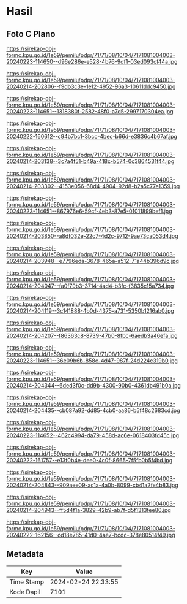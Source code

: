 # Hasil

## Foto C Plano

https://sirekap-obj-formc.kpu.go.id/1e59/pemilu/pdpr/71/71/08/10/04/7171081004003-20240223-114650--d96e286e-e528-4b76-9df1-03ed093cf44a.jpg

https://sirekap-obj-formc.kpu.go.id/1e59/pemilu/pdpr/71/71/08/10/04/7171081004003-20240214-202806--f9db3c3e-1e12-4952-96a3-10611ddc9450.jpg

https://sirekap-obj-formc.kpu.go.id/1e59/pemilu/pdpr/71/71/08/10/04/7171081004003-20240223-114651--1318380f-2582-48f0-a7d5-2997170304ea.jpg

https://sirekap-obj-formc.kpu.go.id/1e59/pemilu/pdpr/71/71/08/10/04/7171081004003-20240222-160612--c94b7bc1-3bcc-4bec-b66d-e3836c4b67af.jpg

https://sirekap-obj-formc.kpu.go.id/1e59/pemilu/pdpr/71/71/08/10/04/7171081004003-20240214-203138--3c7a4f51-b49a-418c-b574-0c3864531f44.jpg

https://sirekap-obj-formc.kpu.go.id/1e59/pemilu/pdpr/71/71/08/10/04/7171081004003-20240214-203302--4153e056-68d4-4904-92d8-b2a5c77e1359.jpg

https://sirekap-obj-formc.kpu.go.id/1e59/pemilu/pdpr/71/71/08/10/04/7171081004003-20240223-114651--867976e6-59cf-4eb3-87e5-01011899bef1.jpg

https://sirekap-obj-formc.kpu.go.id/1e59/pemilu/pdpr/71/71/08/10/04/7171081004003-20240214-203850--a8df032e-22c7-4d2c-9712-9ae73ca053d4.jpg

https://sirekap-obj-formc.kpu.go.id/1e59/pemilu/pdpr/71/71/08/10/04/7171081004003-20240214-203948--e7796eda-3678-465a-a512-71a44b396d9c.jpg

https://sirekap-obj-formc.kpu.go.id/1e59/pemilu/pdpr/71/71/08/10/04/7171081004003-20240214-204047--fa0f79b3-3714-4ad4-b3fc-f3835c15a734.jpg

https://sirekap-obj-formc.kpu.go.id/1e59/pemilu/pdpr/71/71/08/10/04/7171081004003-20240214-204119--3c141888-4b0d-4375-a731-5350b1216ab0.jpg

https://sirekap-obj-formc.kpu.go.id/1e59/pemilu/pdpr/71/71/08/10/04/7171081004003-20240214-204207--f86363c8-8739-47b0-8fbc-6aedb3a46efa.jpg

https://sirekap-obj-formc.kpu.go.id/1e59/pemilu/pdpr/71/71/08/10/04/7171081004003-20240223-114651--36e09b6b-858c-4d47-987f-24d224c319b0.jpg

https://sirekap-obj-formc.kpu.go.id/1e59/pemilu/pdpr/71/71/08/10/04/7171081004003-20240214-204344--6ded3f0c-dd9b-4300-90b0-4361db491b0a.jpg

https://sirekap-obj-formc.kpu.go.id/1e59/pemilu/pdpr/71/71/08/10/04/7171081004003-20240214-204435--cb087a92-dd85-4cb0-aa86-b5f48c2683cd.jpg

https://sirekap-obj-formc.kpu.go.id/1e59/pemilu/pdpr/71/71/08/10/04/7171081004003-20240223-114652--462c4994-da79-458d-ac6e-0618403fd45c.jpg

https://sirekap-obj-formc.kpu.go.id/1e59/pemilu/pdpr/71/71/08/10/04/7171081004003-20240222-161757--e13f0b4e-dee0-4c0f-8665-7f5fb0b5f4bd.jpg

https://sirekap-obj-formc.kpu.go.id/1e59/pemilu/pdpr/71/71/08/10/04/7171081004003-20240214-204843--909aee09-ac1a-4a0b-8099-cb41a2fe4b83.jpg

https://sirekap-obj-formc.kpu.go.id/1e59/pemilu/pdpr/71/71/08/10/04/7171081004003-20240214-204943--ff5d4f1a-3829-42b9-ab7f-d5f1313fee80.jpg

https://sirekap-obj-formc.kpu.go.id/1e59/pemilu/pdpr/71/71/08/10/04/7171081004003-20240222-162156--cd18e785-41d0-4ae7-bcdc-378e80514f49.jpg


## Metadata

| Key        | Value               |
| ---------- | ------------------- |
| Time Stamp | 2024-02-24 22:33:55 |
| Kode Dapil | 7101                |



